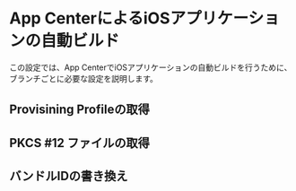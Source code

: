 # App CenterによるiOSアプリケーションの自動ビルド

この設定では、App CenterでiOSアプリケーションの自動ビルドを行うために、ブランチごとに必要な設定を説明します。

## Provisining Profileの取得

## PKCS #12 ファイルの取得

## バンドルIDの書き換え
